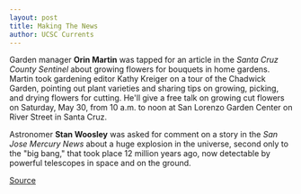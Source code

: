 ```yaml
---
layout: post
title: Making The News
author: UCSC Currents
---
```


Garden manager **Orin Martin** was tapped for an article in the _Santa Cruz County Sentinel_ about growing flowers for bouquets in home gardens. Martin took gardening editor Kathy Kreiger on a tour of the Chadwick Garden, pointing out plant varieties and sharing tips on growing, picking, and drying flowers for cutting. He'll give a free talk on growing cut flowers on Saturday, May 30, from 10 a.m. to noon at San Lorenzo Garden Center on River Street in Santa Cruz.

Astronomer **Stan Woosley** was asked for comment on a story in the _San Jose Mercury News_ about a huge explosion in the universe, second only to the "big bang," that took place 12 million years ago, now detectable by powerful telescopes in space and on the ground.

[Source](http://www1.ucsc.edu/oncampus/currents/97-98/05-11/makenews.htm "Permalink to Making the News: 05-11-98")

